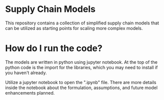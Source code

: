 # Supply Chain Models

This repository contains a collection of simplified supply chain models that can be utilized as starting points for scaling more complex models.

# How do I run the code?

The models are written in python using jupyter notebook.  At the top of the python code is the import for the libraries, which you may need to install if you haven't already.

Utilize a jupyter notebook to open the ".ipynb" file. There are more details inside the notebook about the formulation, assumptions, and future model enhancements planned.

